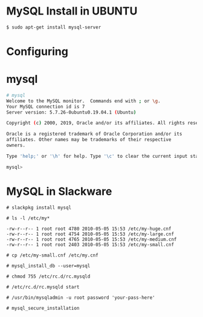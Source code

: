 <!-- TITLE: Install -->
<!-- SUBTITLE: A quick summary of Install -->

# MySQL Install in UBUNTU


```sh
$ sudo apt-get install mysql-server
```


# Configuring

# mysql

```sh
# mysql
Welcome to the MySQL monitor.  Commands end with ; or \g.
Your MySQL connection id is 7
Server version: 5.7.26-0ubuntu0.19.04.1 (Ubuntu)

Copyright (c) 2000, 2019, Oracle and/or its affiliates. All rights reserved.

Oracle is a registered trademark of Oracle Corporation and/or its
affiliates. Other names may be trademarks of their respective
owners.

Type 'help;' or '\h' for help. Type '\c' to clear the current input statement.

mysql>

```


# MySQL in Slackware


```text
# slackpkg install mysql

# ls -l /etc/my*

-rw-r--r-- 1 root root 4780 2010-05-05 15:53 /etc/my-huge.cnf
-rw-r--r-- 1 root root 4754 2010-05-05 15:53 /etc/my-large.cnf
-rw-r--r-- 1 root root 4765 2010-05-05 15:53 /etc/my-medium.cnf
-rw-r--r-- 1 root root 2403 2010-05-05 15:53 /etc/my-small.cnf

# cp /etc/my-small.cnf /etc/my.cnf

# mysql_install_db --user=mysql

# chmod 755 /etc/rc.d/rc.mysqld

# /etc/rc.d/rc.mysqld start

# /usr/bin/mysqladmin -u root password 'your-pass-here'

# mysql_secure_installation

```

